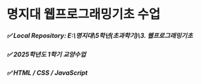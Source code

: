 # 명지대 웹프로그래밍기초 수업
##### ✅ Local Repository: E:\명지대\5학년(초과학기)\3. 웹프로그래밍기초
##### ✅ 2025학년도 1학기 교양수업
##### ✅ HTML / CSS / JavaScript
